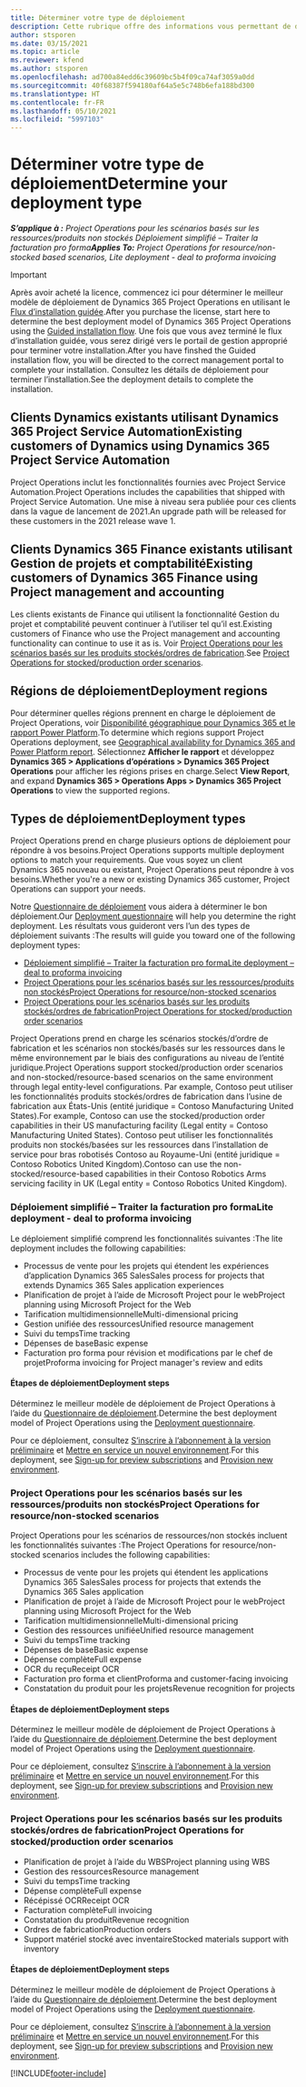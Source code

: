 ```yaml
---
title: Déterminer votre type de déploiement
description: Cette rubrique offre des informations vous permettant de déterminer le type de déploiement adéquat de Project Operations pour votre entreprise.
author: stsporen
ms.date: 03/15/2021
ms.topic: article
ms.reviewer: kfend
ms.author: stsporen
ms.openlocfilehash: ad700a84edd6c39609bc5b4f09ca74af3059a0dd
ms.sourcegitcommit: 40f68387f594180af64a5e5c748b6efa188bd300
ms.translationtype: HT
ms.contentlocale: fr-FR
ms.lasthandoff: 05/10/2021
ms.locfileid: "5997103"
---
```

# <a name="determine-your-deployment-type"></a><span data-ttu-id="71fb8-103">Déterminer votre type de déploiement</span><span class="sxs-lookup"><span data-stu-id="71fb8-103">Determine your deployment type</span></span>

<span data-ttu-id="71fb8-104">_**S’applique à :** Project Operations pour les scénarios basés sur les ressources/produits non stockés Déploiement simplifié – Traiter la facturation pro forma_</span><span class="sxs-lookup"><span data-stu-id="71fb8-104">_**Applies To:** Project Operations for resource/non-stocked based scenarios, Lite deployment - deal to proforma invoicing_</span></span>

> [!IMPORTANT]
> <span data-ttu-id="71fb8-105">Après avoir acheté la licence, commencez ici pour déterminer le meilleur modèle de déploiement de Dynamics 365 Project Operations en utilisant le [Flux d’installation guidée](https://aka.ms/provisionprojectoperations).</span><span class="sxs-lookup"><span data-stu-id="71fb8-105">After you purchase the license, start here to determine the best deployment model of Dynamics 365 Project Operations using the [Guided installation flow](https://aka.ms/provisionprojectoperations).</span></span>
> <span data-ttu-id="71fb8-106">Une fois que vous avez terminé le flux d’installation guidée, vous serez dirigé vers le portail de gestion approprié pour terminer votre installation.</span><span class="sxs-lookup"><span data-stu-id="71fb8-106">After you have finshed the Guided installation flow, you will be directed to the correct management portal to complete your installation.</span></span> <span data-ttu-id="71fb8-107">Consultez les détails de déploiement pour terminer l’installation.</span><span class="sxs-lookup"><span data-stu-id="71fb8-107">See the deployment details to complete the installation.</span></span>


## <a name="existing-customers-of-dynamics-using-dynamics-365-project-service-automation"></a><span data-ttu-id="71fb8-108">Clients Dynamics existants utilisant Dynamics 365 Project Service Automation</span><span class="sxs-lookup"><span data-stu-id="71fb8-108">Existing customers of Dynamics using Dynamics 365 Project Service Automation</span></span>
<span data-ttu-id="71fb8-109">Project Operations inclut les fonctionnalités fournies avec Project Service Automation.</span><span class="sxs-lookup"><span data-stu-id="71fb8-109">Project Operations includes the capabilities that shipped with Project Service Automation.</span></span> <span data-ttu-id="71fb8-110">Une mise à niveau sera publiée pour ces clients dans la vague de lancement de 2021.</span><span class="sxs-lookup"><span data-stu-id="71fb8-110">An upgrade path will be released for these customers in the 2021 release wave 1.</span></span>

## <a name="existing-customers-of-dynamics-365-finance-using-project-management-and-accounting"></a><span data-ttu-id="71fb8-111">Clients Dynamics 365 Finance existants utilisant Gestion de projets et comptabilité</span><span class="sxs-lookup"><span data-stu-id="71fb8-111">Existing customers of Dynamics 365 Finance using Project management and accounting</span></span> 

<span data-ttu-id="71fb8-112">Les clients existants de Finance qui utilisent la fonctionnalité Gestion du projet et comptabilité peuvent continuer à l’utiliser tel qu’il est.</span><span class="sxs-lookup"><span data-stu-id="71fb8-112">Existing customers of Finance who use the Project management and accounting functionality can continue to use it as is.</span></span> <span data-ttu-id="71fb8-113">Voir [Project Operations pour les scénarios basés sur les produits stockés/ordres de fabrication](#pma).</span><span class="sxs-lookup"><span data-stu-id="71fb8-113">See [Project Operations for stocked/production order scenarios](#pma).</span></span>


## <a name="deployment-regions"></a><span data-ttu-id="71fb8-114">Régions de déploiement</span><span class="sxs-lookup"><span data-stu-id="71fb8-114">Deployment regions</span></span>
<span data-ttu-id="71fb8-115">Pour déterminer quelles régions prennent en charge le déploiement de Project Operations, voir [Disponibilité géographique pour Dynamics 365 et le rapport Power Platform](https://dynamics.microsoft.com/en-us/geographic-availability/).</span><span class="sxs-lookup"><span data-stu-id="71fb8-115">To determine which regions support Project Operations deployment, see [Geographical availability for Dynamics 365 and Power Platform report](https://dynamics.microsoft.com/en-us/geographic-availability/).</span></span> <span data-ttu-id="71fb8-116">Sélectionnez **Afficher le rapport** et développez **Dynamics 365 > Applications d’opérations > Dynamics 365 Project Operations** pour afficher les régions prises en charge.</span><span class="sxs-lookup"><span data-stu-id="71fb8-116">Select **View Report**, and expand **Dynamics 365 > Operations Apps > Dynamics 365 Project Operations** to view the supported regions.</span></span>

## <a name="deployment-types"></a><span data-ttu-id="71fb8-117">Types de déploiement</span><span class="sxs-lookup"><span data-stu-id="71fb8-117">Deployment types</span></span>
<span data-ttu-id="71fb8-118">Project Operations prend en charge plusieurs options de déploiement pour répondre à vos besoins.</span><span class="sxs-lookup"><span data-stu-id="71fb8-118">Project Operations supports multiple deployment options to match your requirements.</span></span> <span data-ttu-id="71fb8-119">Que vous soyez un client Dynamics 365 nouveau ou existant, Project Operations peut répondre à vos besoins.</span><span class="sxs-lookup"><span data-stu-id="71fb8-119">Whether you're a new or existing Dynamics 365 customer, Project Operations can support your needs.</span></span>

<span data-ttu-id="71fb8-120">Notre [Questionnaire de déploiement](https://aka.ms/provisionprojectoperations) vous aidera à déterminer le bon déploiement.</span><span class="sxs-lookup"><span data-stu-id="71fb8-120">Our [Deployment questionnaire](https://aka.ms/provisionprojectoperations) will help you determine the right deployment.</span></span> <span data-ttu-id="71fb8-121">Les résultats vous guideront vers l’un des types de déploiement suivants :</span><span class="sxs-lookup"><span data-stu-id="71fb8-121">The results will guide you toward one of the following deployment types:</span></span>

- [<span data-ttu-id="71fb8-122">Déploiement simplifié – Traiter la facturation pro forma</span><span class="sxs-lookup"><span data-stu-id="71fb8-122">Lite deployment – deal to proforma invoicing</span></span>](#lite)
- [<span data-ttu-id="71fb8-123">Project Operations pour les scénarios basés sur les ressources/produits non stockés</span><span class="sxs-lookup"><span data-stu-id="71fb8-123">Project Operations for resource/non-stocked scenarios</span></span>](#integrated)
- [<span data-ttu-id="71fb8-124">Project Operations pour les scénarios basés sur les produits stockés/ordres de fabrication</span><span class="sxs-lookup"><span data-stu-id="71fb8-124">Project Operations for stocked/production order scenarios</span></span>](#pma)

<span data-ttu-id="71fb8-125">Project Operations prend en charge les scénarios stockés/d’ordre de fabrication et les scénarios non stockés/basés sur les ressources dans le même environnement par le biais des configurations au niveau de l’entité juridique.</span><span class="sxs-lookup"><span data-stu-id="71fb8-125">Project Operations support stocked/production order scenarios and non-stocked/resource-based scenarios on the same environment through legal entity-level configurations.</span></span> <span data-ttu-id="71fb8-126">Par example, Contoso peut utiliser les fonctionnalités produits stockés/ordres de fabrication dans l’usine de fabrication aux États-Unis (entité juridique = Contoso Manufacturing United States).</span><span class="sxs-lookup"><span data-stu-id="71fb8-126">For example, Contoso can use the stocked/production order capabilities in their US manufacturing facility (Legal entity = Contoso Manufacturing United States).</span></span> <span data-ttu-id="71fb8-127">Contoso peut utiliser les fonctionnalités produits non stockés/basées sur les ressources dans l’installation de service pour bras robotisés Contoso au Royaume-Uni (entité juridique = Contoso Robotics United Kingdom).</span><span class="sxs-lookup"><span data-stu-id="71fb8-127">Contoso can use the non-stocked/resource-based capabilities in their Contoso Robotics Arms servicing facility in UK (Legal entity = Contoso Robotics United Kingdom).</span></span>

### <a name="lite-deployment---deal-to-proforma-invoicing"></a><a  name="lite"></a><span data-ttu-id="71fb8-128">Déploiement simplifié – Traiter la facturation pro forma</span><span class="sxs-lookup"><span data-stu-id="71fb8-128">Lite deployment - deal to proforma invoicing</span></span>

<span data-ttu-id="71fb8-129">Le déploiement simplifié comprend les fonctionnalités suivantes :</span><span class="sxs-lookup"><span data-stu-id="71fb8-129">The lite deployment includes the following capabilities:</span></span>

- <span data-ttu-id="71fb8-130">Processus de vente pour les projets qui étendent les expériences d’application Dynamics 365 Sales</span><span class="sxs-lookup"><span data-stu-id="71fb8-130">Sales process for projects that extends Dynamics 365 Sales application experiences</span></span>
- <span data-ttu-id="71fb8-131">Planification de projet à l’aide de Microsoft Project pour le web</span><span class="sxs-lookup"><span data-stu-id="71fb8-131">Project planning using Microsoft Project for the Web</span></span>
- <span data-ttu-id="71fb8-132">Tarification multidimensionnelle</span><span class="sxs-lookup"><span data-stu-id="71fb8-132">Multi-dimensional pricing</span></span>
- <span data-ttu-id="71fb8-133">Gestion unifiée des ressources</span><span class="sxs-lookup"><span data-stu-id="71fb8-133">Unified resource management</span></span>
- <span data-ttu-id="71fb8-134">Suivi du temps</span><span class="sxs-lookup"><span data-stu-id="71fb8-134">Time tracking</span></span>
- <span data-ttu-id="71fb8-135">Dépenses de base</span><span class="sxs-lookup"><span data-stu-id="71fb8-135">Basic expense</span></span>
- <span data-ttu-id="71fb8-136">Facturation pro forma pour révision et modifications par le chef de projet</span><span class="sxs-lookup"><span data-stu-id="71fb8-136">Proforma invoicing for Project manager's review and edits</span></span> 

#### <a name="deployment-steps"></a><span data-ttu-id="71fb8-137">Étapes de déploiement</span><span class="sxs-lookup"><span data-stu-id="71fb8-137">Deployment steps</span></span>
<span data-ttu-id="71fb8-138">Déterminez le meilleur modèle de déploiement de Project Operations à l’aide du [Questionnaire de déploiement](https://aka.ms/provisionprojectoperations).</span><span class="sxs-lookup"><span data-stu-id="71fb8-138">Determine the best deployment model of Project Operations using the [Deployment questionnaire](https://aka.ms/provisionprojectoperations).</span></span>

<span data-ttu-id="71fb8-139">Pour ce déploiement, consultez [S’inscrire à l’abonnement à la version préliminaire](lite-preview-subscription-sign-up.md) et [Mettre en service un nouvel environnement](lite-deployment.md).</span><span class="sxs-lookup"><span data-stu-id="71fb8-139">For this deployment, see [Sign-up for preview subscriptions](lite-preview-subscription-sign-up.md) and [Provision new environment](lite-deployment.md).</span></span> 


### <a name="project-operations-for-resourcenon-stocked-scenarios"></a><a name="integrated"></a><span data-ttu-id="71fb8-140">Project Operations pour les scénarios basés sur les ressources/produits non stockés</span><span class="sxs-lookup"><span data-stu-id="71fb8-140">Project Operations for resource/non-stocked scenarios</span></span>
<span data-ttu-id="71fb8-141">Project Operations pour les scénarios de ressources/non stockés incluent les fonctionnalités suivantes :</span><span class="sxs-lookup"><span data-stu-id="71fb8-141">The Project Operations for resource/non-stocked scenarios includes the following capabilities:</span></span>
 
- <span data-ttu-id="71fb8-142">Processus de vente pour les projets qui étendent les applications Dynamics 365 Sales</span><span class="sxs-lookup"><span data-stu-id="71fb8-142">Sales process for projects that extends the Dynamics 365 Sales application</span></span>
- <span data-ttu-id="71fb8-143">Planification de projet à l’aide de Microsoft Project pour le web</span><span class="sxs-lookup"><span data-stu-id="71fb8-143">Project planning using Microsoft Project for the Web</span></span>
- <span data-ttu-id="71fb8-144">Tarification multidimensionnelle</span><span class="sxs-lookup"><span data-stu-id="71fb8-144">Multi-dimensional pricing</span></span>
- <span data-ttu-id="71fb8-145">Gestion des ressources unifiée</span><span class="sxs-lookup"><span data-stu-id="71fb8-145">Unified resource management</span></span>
- <span data-ttu-id="71fb8-146">Suivi du temps</span><span class="sxs-lookup"><span data-stu-id="71fb8-146">Time tracking</span></span>
- <span data-ttu-id="71fb8-147">Dépenses de base</span><span class="sxs-lookup"><span data-stu-id="71fb8-147">Basic expense</span></span>
- <span data-ttu-id="71fb8-148">Dépense complète</span><span class="sxs-lookup"><span data-stu-id="71fb8-148">Full expense</span></span>
- <span data-ttu-id="71fb8-149">OCR du reçu</span><span class="sxs-lookup"><span data-stu-id="71fb8-149">Receipt OCR</span></span>
- <span data-ttu-id="71fb8-150">Facturation pro forma et client</span><span class="sxs-lookup"><span data-stu-id="71fb8-150">Proforma and customer-facing invoicing</span></span> 
- <span data-ttu-id="71fb8-151">Constatation du produit pour les projets</span><span class="sxs-lookup"><span data-stu-id="71fb8-151">Revenue recognition for projects</span></span>

#### <a name="deployment-steps"></a><span data-ttu-id="71fb8-152">Étapes de déploiement</span><span class="sxs-lookup"><span data-stu-id="71fb8-152">Deployment steps</span></span>
<span data-ttu-id="71fb8-153">Déterminez le meilleur modèle de déploiement de Project Operations à l’aide du [Questionnaire de déploiement](https://aka.ms/provisionprojectoperations).</span><span class="sxs-lookup"><span data-stu-id="71fb8-153">Determine the best deployment model of Project Operations using the [Deployment questionnaire](https://aka.ms/provisionprojectoperations).</span></span>

<span data-ttu-id="71fb8-154">Pour ce déploiement, consultez [S’inscrire à l’abonnement à la version préliminaire](resource-sign-up-preview-subscription.md) et [Mettre en service un nouvel environnement](resource-provision-new-environment.md).</span><span class="sxs-lookup"><span data-stu-id="71fb8-154">For this deployment, see [Sign-up for preview subscriptions](resource-sign-up-preview-subscription.md) and [Provision new environment](resource-provision-new-environment.md).</span></span> 


### <a name="project-operations-for-stockedproduction-order-scenarios"></a><a name="pma"></a><span data-ttu-id="71fb8-155">Project Operations pour les scénarios basés sur les produits stockés/ordres de fabrication</span><span class="sxs-lookup"><span data-stu-id="71fb8-155">Project Operations for stocked/production order scenarios</span></span>

- <span data-ttu-id="71fb8-156">Planification de projet à l’aide du WBS</span><span class="sxs-lookup"><span data-stu-id="71fb8-156">Project planning using WBS</span></span>
- <span data-ttu-id="71fb8-157">Gestion des ressources</span><span class="sxs-lookup"><span data-stu-id="71fb8-157">Resource management</span></span>
- <span data-ttu-id="71fb8-158">Suivi du temps</span><span class="sxs-lookup"><span data-stu-id="71fb8-158">Time tracking</span></span>
- <span data-ttu-id="71fb8-159">Dépense complète</span><span class="sxs-lookup"><span data-stu-id="71fb8-159">Full expense</span></span>
- <span data-ttu-id="71fb8-160">Récépissé OCR</span><span class="sxs-lookup"><span data-stu-id="71fb8-160">Receipt OCR</span></span>
- <span data-ttu-id="71fb8-161">Facturation complète</span><span class="sxs-lookup"><span data-stu-id="71fb8-161">Full invoicing</span></span>
- <span data-ttu-id="71fb8-162">Constatation du produit</span><span class="sxs-lookup"><span data-stu-id="71fb8-162">Revenue recognition</span></span>
- <span data-ttu-id="71fb8-163">Ordres de fabrication</span><span class="sxs-lookup"><span data-stu-id="71fb8-163">Production orders</span></span>
- <span data-ttu-id="71fb8-164">Support matériel stocké avec inventaire</span><span class="sxs-lookup"><span data-stu-id="71fb8-164">Stocked materials support with inventory</span></span>

#### <a name="deployment-steps"></a><span data-ttu-id="71fb8-165">Étapes de déploiement</span><span class="sxs-lookup"><span data-stu-id="71fb8-165">Deployment steps</span></span>
<span data-ttu-id="71fb8-166">Déterminez le meilleur modèle de déploiement de Project Operations à l’aide du [Questionnaire de déploiement](https://aka.ms/provisionprojectoperations).</span><span class="sxs-lookup"><span data-stu-id="71fb8-166">Determine the best deployment model of Project Operations using the [Deployment questionnaire](https://aka.ms/provisionprojectoperations).</span></span>

<span data-ttu-id="71fb8-167">Pour ce déploiement, consultez [S’inscrire à l’abonnement à la version préliminaire](/dynamics365/fin-ops-core/dev-itpro/dev-tools/sign-up-preview-subscription?toc=%2fdynamics365%2ffinance%2ftoc.json) et [Mettre en service un nouvel environnement](/dynamics365/fin-ops-core/dev-itpro/deployment/deploy-demo-environment?toc=%2fdynamics365%2ffinance%2ftoc.json).</span><span class="sxs-lookup"><span data-stu-id="71fb8-167">For this deployment, see [Sign-up for preview subscriptions](/dynamics365/fin-ops-core/dev-itpro/dev-tools/sign-up-preview-subscription?toc=%2fdynamics365%2ffinance%2ftoc.json) and [Provision new environment](/dynamics365/fin-ops-core/dev-itpro/deployment/deploy-demo-environment?toc=%2fdynamics365%2ffinance%2ftoc.json).</span></span> 



[!INCLUDE[footer-include](../includes/footer-banner.md)]